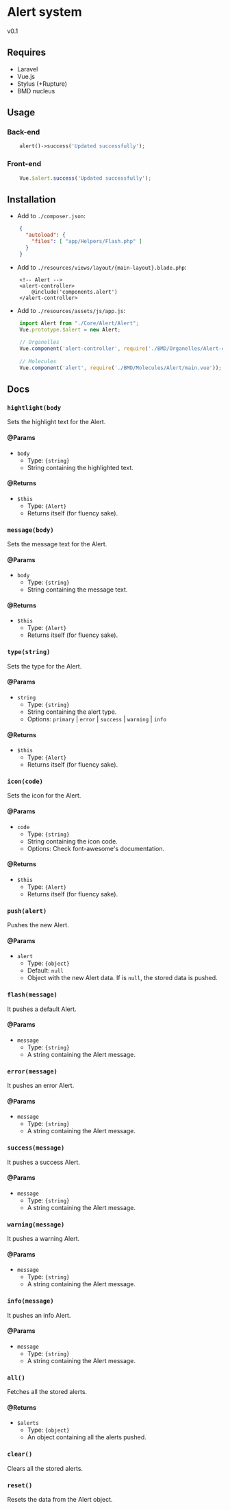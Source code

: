 # Alert system
v0.1

## Requires
- Laravel
- Vue.js
- Stylus (+Rupture)
- BMD nucleus

## Usage
### Back-end
```php
    alert()->success('Updated successfully');
```

### Front-end
```javascript
    Vue.$alert.success('Updated successfully');
```

## Installation
- Add to `./composer.json`:
```json
    {
      "autoload": {
        "files": [ "app/Helpers/Flash.php" ]
      }
    }
```

- Add to `./resources/views/layout/{main-layout}.blade.php`:
```blade
    <!-- Alert -->
    <alert-controller>
        @include('components.alert')
    </alert-controller>
```

- Add to `./resources/assets/js/app.js`:
```javascript
    import Alert from "./Core/Alert/Alert";
    Vue.prototype.$alert = new Alert;
    
    // Organelles
    Vue.component('alert-controller', require('./BMD/Organelles/Alert-controller/main.vue'));
   
    // Molecules
    Vue.component('alert', require('./BMD/Molecules/Alert/main.vue')); 
```

## Docs
### `hightlight(body`
Sets the highlight text for the Alert.
#### @Params
- `body`
    - Type: `{string}`
    - String containing the highlighted text.
    
#### @Returns
- `$this`
    - Type: `{Alert}`
    - Returns itself (for fluency sake).

### `message(body)`
Sets the message text for the Alert.
#### @Params
- `body`
    - Type: `{string}`
    - String containing the message text.
    
#### @Returns
- `$this`
    - Type: `{Alert}`
    - Returns itself (for fluency sake).
    
### `type(string)`
Sets the type for the Alert.
#### @Params
- `string`
    - Type: `{string}`
    - String containing the alert type.
    - Options: `primary` | `error` | `success` | `warning` | `info`
    
#### @Returns
- `$this`
    - Type: `{Alert}`
    - Returns itself (for fluency sake).
    
### `icon(code)`
Sets the icon for the Alert.
#### @Params
- `code`
    - Type: `{string}`
    - String containing the icon code.
    - Options: Check font-awesome's documentation.
    
#### @Returns
- `$this`
    - Type: `{Alert}`
    - Returns itself (for fluency sake).

### `push(alert)`
Pushes the new Alert.
#### @Params
- `alert`
    - Type: `{object}`
    - Default: `null`
    - Object with the new Alert data. If is `null`, the stored data is pushed.

### `flash(message)`
It pushes a default Alert.
#### @Params
- `message`
    - Type: `{string}`
    - A string containing the Alert message.

### `error(message)`
It pushes an error Alert.
#### @Params
- `message`
    - Type: `{string}`
    - A string containing the Alert message.
    
### `success(message)`
It pushes a success Alert.
#### @Params
- `message`
    - Type: `{string}`
    - A string containing the Alert message.

### `warning(message)`
It pushes a warning Alert.
#### @Params
- `message`
    - Type: `{string}`
    - A string containing the Alert message.
    
### `info(message)`
It pushes an info Alert.
#### @Params
- `message`
    - Type: `{string}`
    - A string containing the Alert message.

### `all()`
Fetches all the stored alerts.
#### @Returns
- `$alerts`
    - Type: `{object}`
    - An object containing all the alerts pushed.
    
### `clear()`
Clears all the stored alerts.

### `reset()`
Resets the data from the Alert object.